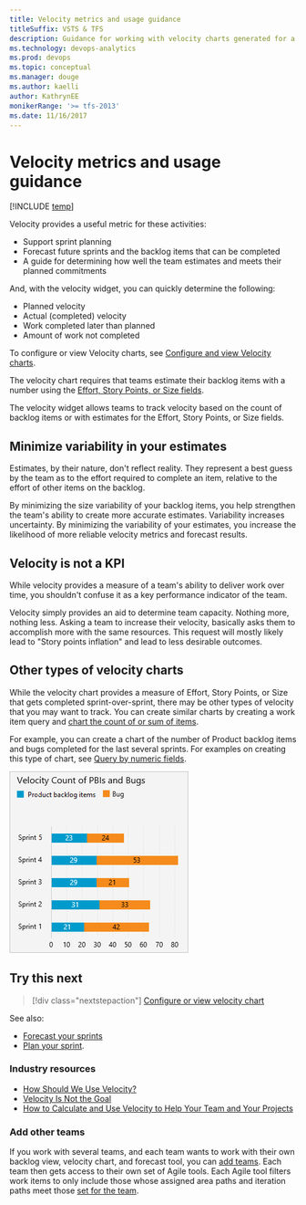 ```yaml
---
title: Velocity metrics and usage guidance
titleSuffix: VSTS & TFS 
description: Guidance for working with velocity charts generated for a team or project in Visual Studio Team Services & Team Foundation Server
ms.technology: devops-analytics  
ms.prod: devops
ms.topic: conceptual
ms.manager: douge
ms.author: kaelli
author: KathrynEE
monikerRange: '>= tfs-2013'
ms.date: 11/16/2017
---
```


 
# Velocity metrics and usage guidance 

[!INCLUDE [temp](../_shared/vsts-tfs-header-17-15.md)] 
 
Velocity provides a useful metric for these activities:  
- Support sprint planning  
- Forecast future sprints and the backlog items that can be completed   
- A guide for determining how well the team estimates and meets their planned commitments 

And, with the velocity widget, you can quickly determine the following:  
- Planned velocity 
- Actual (completed) velocity 
- Work completed later than planned
- Amount of work not completed   

To configure or view Velocity charts, see [Configure and view Velocity charts](team-velocity.md).

The velocity chart requires that teams estimate their backlog items with a number using the [Effort, Story Points, or Size fields](../../work/track/query-numeric.md).   

The velocity widget allows teams to track velocity based on the count of backlog items or with estimates for the Effort, Story Points, or Size fields.

<a id="minimize-variability" >    </a>

## Minimize variability in your estimates 
Estimates, by their nature, don't reflect reality. They represent a best guess by the team as to the effort required to complete an item, relative to the effort of other items on the backlog.  

By minimizing the size variability of your backlog items, you help strengthen the team's ability to  create more accurate estimates.  Variability increases uncertainty. By minimizing the variability of your estimates, you increase the likelihood of more reliable velocity metrics and forecast results.  


## Velocity is not a KPI 

While velocity provides a measure of a team's ability to deliver work over time, you shouldn't confuse it as a key performance indicator of the team. 

Velocity simply provides an aid to determine team capacity. Nothing more, nothing less. Asking a team to increase their velocity, basically asks them to accomplish more with the same resources. This request will mostly likely lead to "Story points inflation" and lead to less desirable outcomes. 

## Other types of velocity charts

While the velocity chart provides a measure of Effort, Story Points, or Size that gets completed sprint-over-sprint, there may be other types of velocity that you may want to track. You can create similar charts by creating a work item query and [chart the count of or sum of items](../dashboards/charts.md).  

For example, you can create a chart of the number of Product backlog items and bugs completed for the last several sprints. For examples on creating this type of chart, see [Query by numeric fields](../../work/track/query-numeric.md).

![Velocity count of backlog items and bugs](_img/ALM_VF_VelocityCountItems.png) 

## Try this next

> [!div class="nextstepaction"]
> [Configure or view velocity chart](team-velocity.md) 


See also:
- [Forecast your sprints](../../work/scrum/forecast.md)
- [Plan your sprint](../../work/scrum/assign-work-sprint.md).


### Industry resources
- [How Should We Use Velocity?](https://www.scrumalliance.org/community/articles/2013/2013-april/how-should-we-use-velocity)  
- [Velocity Is Not the Goal](https://www.scrumalliance.org/community/articles/2017/march/sprint-velocity-sense-and-nonsense)   
- [How to Calculate and Use Velocity to Help Your Team and Your Projects](https://www.scrumalliance.org/community/articles/2014/february/velocity)

### Add other teams
If you work with several teams, and each team wants to work with their own backlog view, velocity chart, and forecast tool, you can [add teams](../../organizations/settings/add-teams.md). Each team then gets access to their own set of Agile tools. Each Agile tool filters work items to only include those whose assigned area paths and iteration paths meet those [set for the team](../../organizations/settings/set-team-defaults.md). 
